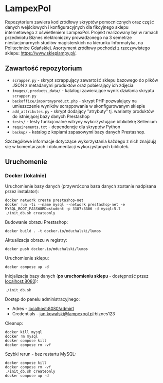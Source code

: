 # LampexPol

Repozytorium zawiera kod źródłowy skryptów pomocnicznych oraz część danych wejściowych i konfiguracyjnych dla fikcyjnego sklepu internetowego z oświetleniem LampexPol.
Projekt realizowany był w ramach przedmiotu Biznes elektroniczny prowadzonego na 3 semetrze niestacjonarnych studiów magisterskich na kierunku Informatyka, na Politechnice Gdańskiej.
Asortyment źródłowy pochodzi z rzeczywistego sklepu:
https://www.skleplampy.pl/.

## Zawartość repozytorium

* `scrapper.py` - skrypt scrappujący zawartość sklepu bazowego do plików JSON z metadanymi produktów oraz pobierający ich zdjęcia
* `images/`, `products_data/` - katalogi zawierające wynik działania skryptu `scrapper.py`
* `backoffice/importmyproduct.php` - skrypt PHP pozwalający na umieszczenie wyników scrappowania w skonfigurowanym sklepie
* `add_attributes.py` - skrypt dodający "atrybuty" tj. warianty produktów do istniejącej bazy danych Prestashop
* `tests/` - testy funkcjonalne witryny wykorzystujące bibliotekę Sellenium
* `requirements.txt` - dependencje dla skryptów Python
* `backup/` - katalog z kopiami zapasowymi bazy danych Prestashop.

Szczegółowe informacje dotyczące wykorzystania każdego z nich znajdują się w komentarzach i dokumentacji wykorzystanych bibliotek.

## Uruchomenie

### Docker (lokalnie)

Uruchomienie bazy danych (przywrócona baza danych zostanie nadpisana przez instalator):
```
docker network create prestashop-net
docker run -ti --name mysql --network prestashop-net -e MYSQL_ROOT_PASSWORD=student -p 3307:3306 -d mysql:5.7
./init_db.sh createonly
```

Budowanie obrazu Prestashop:
```
docker build . -t docker.io/mduchalski/lumos
```

Aktualizacja obrazu w registry:
```
docker push docker.io/mduchalski/lumos
```

Uruchomienie sklepu:
```
docker compose up -d
```

Inicjalizacja bazy danych (**po uruchomieniu sklepu** - dostępność przez [localhost:8080](http://localhost:8080)):
```
./init_db.sh
```

Dostęp do panelu administracyjnego:
* Adres - [localhost:8080/admin1](http://localhost:8080/admin1)
* Credentials - jan.kowalski@lampexpol.pl:biznes123

Cleanup:
```
docker kill mysql
docker rm mysql
docker compose kill
docker compose rm -vf
```

Szybki rerun - bez restartu MySQL:
```
docker compose kill
docker compose rm -vf
./init_db.sh createonly
docker compose up -d
```
